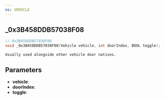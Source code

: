 ```yaml
---
ns: VEHICLE
---
```

## _0x3B458DDB57038F08

```c
// 0x3B458DDB57038F08
void _0x3B458DDB57038F08(Vehicle vehicle, int doorIndex, BOOL toggle);
```

```
Usually used alongside other vehicle door natives.
```

## Parameters
* **vehicle**: 
* **doorIndex**: 
* **toggle**: 

